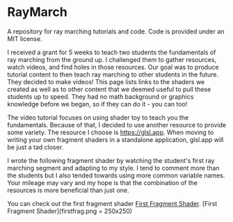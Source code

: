 # RayMarch
A repository for ray marching tutorials and code. Code is provided under an MIT license.

I received a grant for 5 weeks to teach two students the fundamentals of ray marching from the ground up. I challenged them to gather resources, watch videos, and find holes in those resources. Our goal was to produce tutorial content to then teach ray marching to other students in the future. They decided to make videos! This page lists links to the shaders we created as well as to other content that we deemed useful to pull these students up to speed. They had no math background or graphics knowledge before we began, so if they can do it - you can too!

The video tutorial focuses on using shader toy to teach you the fundamentals. Because of that, I decided to use another resource to provide some variety. The resource I choose is https://glsl.app. When moving to writing your own fragment shaders in a standalone application, glsl.app will be just a tad closer. 

I wrote the following fragment shader by watching the student's first ray marching segment and adapting to my style. I tend to comment more than the students but I also tended towards using more common variable names. Your mileage may vary and my hope is that the combination of the resources is more beneficial than just one.

You can check out the first fragment shader [First Fragment Shader](first.frag).
[First Fragment Shader](firstfrag.png = 250x250)

